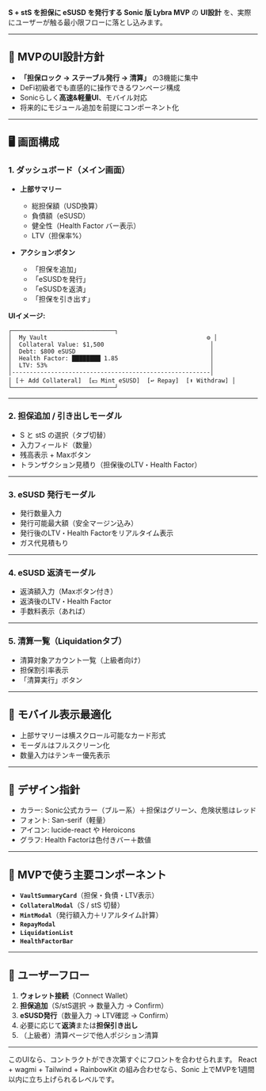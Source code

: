 **S + stS を担保に eSUSD を発行する Sonic 版 Lybra MVP** の
**UI設計** を、実際にユーザーが触る最小限フローに落とし込みます。

---

## 🎯 MVPのUI設計方針

* **「担保ロック → ステーブル発行 → 清算」** の3機能に集中
* DeFi初級者でも直感的に操作できるワンページ構成
* Sonicらしく**高速&軽量UI**、モバイル対応
* 将来的にモジュール追加を前提にコンポーネント化

---

## 🖥 画面構成

### 1. **ダッシュボード（メイン画面）**

* **上部サマリー**

  * 総担保額（USD換算）
  * 負債額（eSUSD）
  * 健全性（Health Factor バー表示）
  * LTV（担保率%）
* **アクションボタン**

  * 「担保を追加」
  * 「eSUSDを発行」
  * 「eSUSDを返済」
  * 「担保を引き出す」

**UIイメージ:**

```
┌─────────────────────────────┐
│  My Vault                                             ⚙ │
│  Collateral Value: $1,500                              │
│  Debt: $800 eSUSD                                      │
│  Health Factor: ████████ 1.85                          │
│  LTV: 53%                                              │
│--------------------------------------------------------│
│ [＋ Add Collateral]  [💵 Mint eSUSD]  [↩ Repay]  [⬆ Withdraw] │
└─────────────────────────────┘
```

---

### 2. **担保追加 / 引き出しモーダル**

* S と stS の選択（タブ切替）
* 入力フィールド（数量）
* 残高表示 + Maxボタン
* トランザクション見積り（担保後のLTV・Health Factor）

---

### 3. **eSUSD 発行モーダル**

* 発行数量入力
* 発行可能最大額（安全マージン込み）
* 発行後のLTV・Health Factorをリアルタイム表示
* ガス代見積もり

---

### 4. **eSUSD 返済モーダル**

* 返済額入力（Maxボタン付き）
* 返済後のLTV・Health Factor
* 手数料表示（あれば）

---

### 5. **清算一覧（Liquidationタブ）**

* 清算対象アカウント一覧（上級者向け）
* 担保割引率表示
* 「清算実行」ボタン

---

## 📱 モバイル表示最適化

* 上部サマリーは横スクロール可能なカード形式
* モーダルはフルスクリーン化
* 数量入力はテンキー優先表示

---

## 🎨 デザイン指針

* カラー: Sonic公式カラー（ブルー系）＋担保はグリーン、危険状態はレッド
* フォント: San-serif（軽量）
* アイコン: lucide-react や Heroicons
* グラフ: Health Factorは色付きバー＋数値

---

## 🧩 MVPで使う主要コンポーネント

* **`VaultSummaryCard`**（担保・負債・LTV表示）
* **`CollateralModal`**（S / stS 切替）
* **`MintModal`**（発行額入力＋リアルタイム計算）
* **`RepayModal`**
* **`LiquidationList`**
* **`HealthFactorBar`**

---

## 🚀 ユーザーフロー

1. **ウォレット接続**（Connect Wallet）
2. **担保追加**（S/stS選択 → 数量入力 → Confirm）
3. **eSUSD発行**（数量入力 → LTV確認 → Confirm）
4. 必要に応じて**返済**または**担保引き出し**
5. （上級者）清算ページで他人ポジション清算

---

このUIなら、コントラクトができ次第すぐにフロントを合わせられます。
React + wagmi + Tailwind + RainbowKit の組み合わせなら、Sonic 上でMVPを1週間以内に立ち上げられるレベルです。

